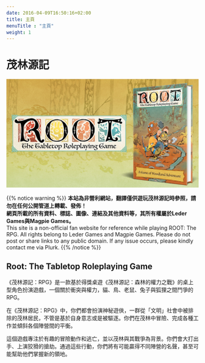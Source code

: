 ```yaml
---
date: 2016-04-09T16:50:16+02:00
title: 主頁
menuTitle : "主頁"
weight: 1
---
```


# 茂林源記

![Kickstarter](/images/kickstarter-cover.jpg)

{{% notice warning %}}
**本站為非營利網站，翻譯僅供遊玩茂林源記時參照，請勿在任何公開管道上轉載、發佈！<br>
網頁所載的所有資料、標誌、圖像、連結及其他資料等，其所有權屬於Leder Games與Magpie Games。**<br>
This site is a non-official fan website for reference while playing ROOT: The RPG. All rights belong to Leder Games and Magpie Games. Please do not post or share links to any public domain. If any issue occurs, please kindly contact me via Plurk. 
{{% /notice %}}

## Root: The Tabletop Roleplaying Game
《茂林源記：RPG》是一款基於得獎桌遊《茂林源記：森林的權力之戰》的桌上型角色扮演遊戲，一個關於衝突與權力，貓、鳥、老鼠、兔子與狐狸之間鬥爭的RPG。

在《茂林源記：RPG》中，你們都會扮演神秘遊俠，一群從「文明」社會中被排除的茂林居民，不管是基於自身意志或是被驅逐。你們在茂林中冒險、完成各種工作並傾斜各個陣營間的平衡。

這個遊戲專注於有趣的冒險動作和逃亡，並以茂林與其戰爭為背景。你們會大打出手、上演狡猾的搶劫。通過這些行動，你們將有可能贏得不同陣營的名聲，甚至可能幫助他們掌握新的領地。